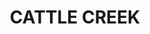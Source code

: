 ---
lastmod: '2025-04-06T06:05:20+00:00'
latitude: -31.735738
layout: suburb
longitude: 150.603274
postcode: '2339'
state: NSW
title: CATTLE CREEK
url: /nsw/cattle-creek/
---